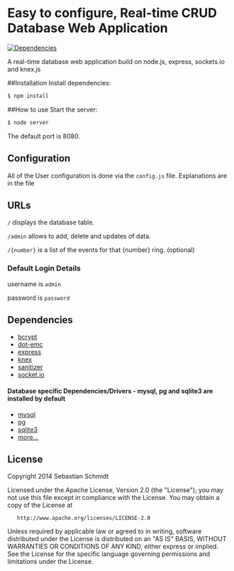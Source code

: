 Easy to configure, Real-time CRUD Database Web Application
===
[![Dependencies](https://david-dm.org/publicarray/RESTfull-sockets.svg)](https://david-dm.org/publicarray/RESTfull-sockets)

A real-time database web application build on node.js, express, sockets.io and knex.js

##Installation
Install dependencies:

````bash
$ npm install
````

##How to use
Start the server:

````bash
$ node server
````

The default port is 8080.

## Configuration
All of the User configuration is done via the `config.js` file.
Explanations are in the file

## URLs
`/` displays the database table.

`/admin` allows to add, delete and updates of data.

`/{number}` is a list of the events for that {number} ring. (optional)

### Default Login Details

username is `admin`

password is `password`


## Dependencies
* [bcrypt](https://www.npmjs.org/package/bcrypt)
* [dot-emc](https://www.npmjs.org/package/dot-emc)
* [express](https://www.npmjs.org/package/express)
* [knex](https://www.npmjs.org/package/knex)
* [sanitizer](https://www.npmjs.org/package/sanitizer)
* [socket.io](https://www.npmjs.org/package/socket.io)

#### Database specific Dependencies/Drivers - mysql, pg and sqlite3 are installed by default
* [mysql](https://www.npmjs.org/package/mysql)
* [pg](https://www.npmjs.org/package/pg)
* [sqlite3](https://www.npmjs.org/package/sqlite3)
* [more...](http://knexjs.org/#Installation-node)

## License
Copyright 2014 Sebastian Schmidt

   Licensed under the Apache License, Version 2.0 (the "License");
   you may not use this file except in compliance with the License.
   You may obtain a copy of the License at

       http://www.apache.org/licenses/LICENSE-2.0

   Unless required by applicable law or agreed to in writing, software
   distributed under the License is distributed on an "AS IS" BASIS,
   WITHOUT WARRANTIES OR CONDITIONS OF ANY KIND, either express or implied.
   See the License for the specific language governing permissions and
   limitations under the License.
